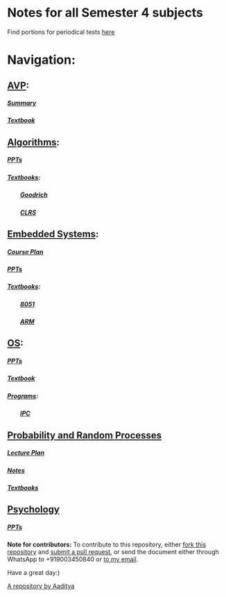 # Notes for all Semester 4 subjects

Find portions for periodical tests [here](https://github.com/aaditya47/CSE-Semester-4/blob/master/Portions.MD)

# Navigation:

## [AVP](https://github.com/aaditya47/CSE-Semester-4/tree/master/AVP):
##### [Summary](https://github.com/aaditya47/CSE-Semester-4/tree/master/AVP/Summary)
##### [Textbook](https://github.com/aaditya47/CSE-Semester-4/tree/master/AVP/Textbook)


## [Algorithms](https://github.com/aaditya47/CSE-Semester-4/tree/master/Algorithms):
##### [PPTs](https://github.com/aaditya47/CSE-Semester-4/tree/master/Algorithms/PPTs)
##### [Textbooks](https://github.com/aaditya47/CSE-Semester-4/tree/master/Algorithms/Textbooks):
##### &nbsp;&nbsp;&nbsp;&nbsp;&nbsp;&nbsp;&nbsp;&nbsp; [Goodrich](https://github.com/aaditya47/CSE-Semester-4/blob/master/Algorithms/Textbooks/Algorithm%20Design_%20Foundations%2C%20Analysis%2C%20and%20Internet%20Examples%20%5BGoodrich%20%26%20Tamassia%202001%5D.pdf)
##### &nbsp;&nbsp;&nbsp;&nbsp;&nbsp;&nbsp;&nbsp;&nbsp; [CLRS](https://github.com/aaditya47/CSE-Semester-4/blob/master/Algorithms/Textbooks/clrs.pdf)


## [Embedded Systems](https://github.com/aaditya47/CSE-Semester-4/tree/master/Embedded%20Systems):
##### [Course Plan](https://github.com/aaditya47/CSE-Semester-4/tree/master/Embedded%20Systems/Course%20Plan)
##### [PPTs](https://github.com/aaditya47/CSE-Semester-4/tree/master/Embedded%20Systems/PPTs)
##### [Textbooks](https://github.com/aaditya47/CSE-Semester-4/tree/master/Embedded%20Systems/Textbooks):
##### &nbsp;&nbsp;&nbsp;&nbsp;&nbsp;&nbsp;&nbsp;&nbsp; [8051](https://github.com/aaditya47/CSE-Semester-4/blob/master/Embedded%20Systems/Textbooks/mazidi.pdf)
##### &nbsp;&nbsp;&nbsp;&nbsp;&nbsp;&nbsp;&nbsp;&nbsp; [ARM](https://github.com/aaditya47/CSE-Semester-4/blob/master/Embedded%20Systems/Textbooks/ARM%20System%20on%20Chip%20Architecture.pdf)


## [OS](https://github.com/aaditya47/CSE-Semester-4/tree/master/OS):
##### [PPTs](https://github.com/aaditya47/CSE-Semester-4/tree/master/OS/PPTs)
##### [Textbook](https://github.com/aaditya47/CSE-Semester-4/blob/master/OS/Textbook/Abraham-Silberschatz-Operating-System-Concepts---9th2012.12.pdf)
##### [Programs](https://github.com/aaditya47/CSE-Semester-4/tree/master/OS/System%20Calls%20Programs):
##### &nbsp;&nbsp;&nbsp;&nbsp;&nbsp;&nbsp;&nbsp;&nbsp; [IPC](https://github.com/aaditya47/CSE-Semester-4/tree/master/OS/System%20Calls%20Programs/IPC)


## [Probability and Random Processes](https://github.com/aaditya47/CSE-Semester-4/tree/master/Probability)
##### [Lecture Plan](https://github.com/aaditya47/CSE-Semester-4/tree/master/Probability/Lecture%20Plan)
##### [Notes](https://github.com/aaditya47/CSE-Semester-4/tree/master/Probability/Notes%20(from%20seniors))
##### [Textbooks](https://github.com/aaditya47/CSE-Semester-4/tree/master/Probability/Textbook)


## [Psychology](https://github.com/aaditya47/CSE-Semester-4/tree/master/Psychology)
##### [PPTs](https://github.com/aaditya47/CSE-Semester-4/tree/master/Psychology/PPTs)


**Note for contributors:** To contribute to this repository, either [fork this repository](https://help.github.com/en/github/getting-started-with-github/fork-a-repo) and [submit a pull request](https://help.github.com/en/desktop/contributing-to-projects/creating-a-pull-request), or send the document either through WhatsApp to +919003450840 or [to my email](mailto:uaaditya759@gmail.com).

Have a great day:)

[A repository by Aaditya](https://www.linkedin.com/in/aadityaumashankar/)
